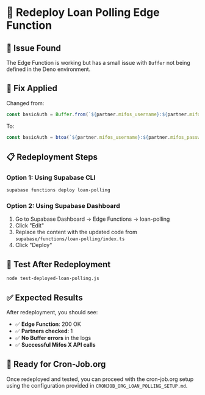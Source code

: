 # 🔄 Redeploy Loan Polling Edge Function

## 🐛 Issue Found
The Edge Function is working but has a small issue with `Buffer` not being defined in the Deno environment.

## 🔧 Fix Applied
Changed from:
```typescript
const basicAuth = Buffer.from(`${partner.mifos_username}:${partner.mifos_password}`).toString('base64')
```

To:
```typescript
const basicAuth = btoa(`${partner.mifos_username}:${partner.mifos_password}`)
```

## 📋 Redeployment Steps

### Option 1: Using Supabase CLI
```bash
supabase functions deploy loan-polling
```

### Option 2: Using Supabase Dashboard
1. Go to Supabase Dashboard → Edge Functions → loan-polling
2. Click "Edit"
3. Replace the content with the updated code from `supabase/functions/loan-polling/index.ts`
4. Click "Deploy"

## 🧪 Test After Redeployment
```bash
node test-deployed-loan-polling.js
```

## ✅ Expected Results
After redeployment, you should see:
- ✅ **Edge Function**: 200 OK
- ✅ **Partners checked**: 1
- ✅ **No Buffer errors** in the logs
- ✅ **Successful Mifos X API calls**

## 🚀 Ready for Cron-Job.org
Once redeployed and tested, you can proceed with the cron-job.org setup using the configuration provided in `CRONJOB_ORG_LOAN_POLLING_SETUP.md`.

